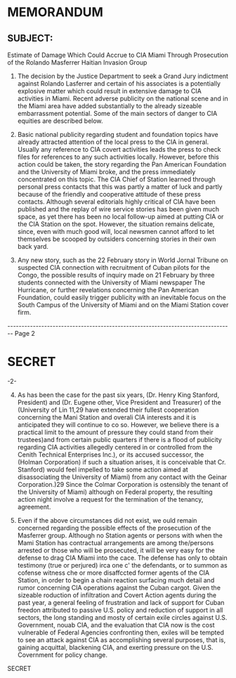 # MEMORANDUM

## SUBJECT:
Estimate of Damage Which Could Accrue to CIA Miami Through Prosecution of the Rolando Masferrer Haitian Invasion Group

1. The decision by the Justice Department to seek a Grand Jury indictment against Rolando Lasferrer and certain of his associates is a potentially explosive matter which could result in extensive damage to CIA activities in Miami. Recent adverse publicity on the national scene and in the Miami area have added substantially to the already sizeable embarrassment potential. Some of the main sectors of danger to CIA equities are described below.

2. Basic national publicity regarding student and foundation topics have already attracted attention of the local press to the CIA in general. Usually any reference to CIA covert activities leads the press to check files for references to any such activities locally. However, before this action could be taken, the story regarding the Pan American Foundation and the University of Miami broke, and the press immediately concentrated on this topic. The CIA Chief of Station learned through personal press contacts that this was partly a matter of luck and partly because of the friendly and cooperative attitude of these press contacts. Although several editorials highly critical of CIA have been published and the replay of wire service stories has been given much space, as yet there has been no local follow-up aimed at putting CIA or the CIA Station on the spot. However, the situation remains delicate, since, even with much good will, local newsmen cannot afford to let themselves be scooped by outsiders concerning stories in their own back yard.

3. Any new story, such as the 22 February story in World Jornal Tribune on suspected CIA connection with recruitment of Cuban pilots for the Congo, the possible results of inquiry made on 21 February by three students connected with the University of Miami newspaper The Hurricane, or further revelations concerning the Pan American Foundation, could easily trigger publicity with an inevitable focus on the South Campus of the University of Miami and on the Miami Station cover firm.


-------------------------------------------------------------------------------- Page 2

# SECRET

-2-

4. As has been the case for the past six years, (Dr. Henry King Stanford, President) and (Dr. Eugene other, Vice President and Treasurer) of the (University of Lin 11,29 have extended their fullest cooperation concerning the Mani Station and overali CIA interests and it is anticipated they will continue to co so. However, we believe there is a practical limit to the amount of pressure they could stand from their trustees)and from certain public quarters if there is a flood of publicity regarding CIA activities allegedly centered in or controlled from the Cenith Technical Enterprises Inc.), or its accused successor, the (Holman Corporation) if such a situation arises, it is conceivable that Cr. Stanford) would feel impelled to take some action aimed at disassociating the University of Miami) from any contact with the Geinar Corporation.)29 Since the Colmar Corporation is ostensibly the tenant of the University of Miami) although on Federal property, the resulting action night involve a request for the termination of the tenancy, agreement.

5. Even if the above circumstances did not exist, we ould remain concerned regarding the possible effects of the prosecution of the Masferrer group. Although no Station agents or persons with when the Mami Station has contractual arrangements are among the/persons arrested or those who will be prosecuted, it will be very easy for the defense to drag CIA Miami into the cace. The defense has only to obtain testimony (true or perjured) irca one c' the defendants, or to summon as cofense witness che or more disaffccted former agents of the CIA Station, in order to begin a chain reaction surfacing much detail and rumor concerning CIA operations against the Cuban cargot. Given the sizeable roduction of infiltration and Covert Action agents during the past year, a general feeling of frustration and lack of support for Cuban freedon attributed to passive U.S. policy and reduction of support in all sectors, the long standing and mosty of certain exile circles against U.S. Government, nouab CIA, and the evaluation that CIA now is the cost vulnerable of Federal Agencies confronting then, exiles will be tempted to see an attack against CIA as accomplishing several purposes, that is, gaining acquittal, blackening CIA, and exerting pressure on the U.S. Covernment for policy change.

SECRET
